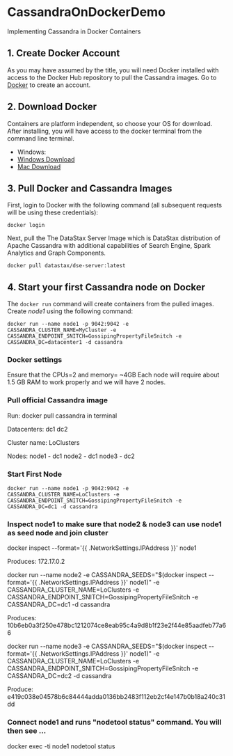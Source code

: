 # CassandraOnDockerDemo
Implementing Cassandra in Docker Containers

## 1. Create Docker Account
As you may have assumed by the title, you will need Docker installed with access to the Docker Hub repository to pull the Cassandra images. Go to [Docker](https://hub.docker.com/) to create an account.

## 2. Download Docker
Containers are platform independent, so choose your OS for download. 
After installing, you will have access to the docker terminal from the command line terminal.
- Windows:
- [Windows Download](https://docs.docker.com/docker-for-windows/install/)
- [Mac Download](https://docs.docker.com/docker-for-mac/install/)


## 3. Pull Docker and Cassandra Images
First, login to Docker with the following command (all subsequent requests will be using these credentials):
```
docker login
```
Next, pull the The DataStax Server Image which is DataStax distribution of Apache Cassandra with additional capabilities of Search Engine, Spark Analytics and Graph Components.
```
docker pull datastax/dse-server:latest
```

## 4. Start your first Cassandra node on Docker
The `docker run` command will create containers from the pulled images.
Create *node1* using the following command:
```
docker run --name node1 -p 9042:9042 -e CASSANDRA_CLUSTER_NAME=MyCluster -e CASSANDRA_ENDPOINT_SNITCH=GossipingPropertyFileSnitch -e CASSANDRA_DC=datacenter1 -d cassandra
```




### Docker settings
Ensure that the CPUs=2 and memory= ~4GB 
Each node will require about 1.5 GB RAM to work properly and we will have 2 nodes.

### Pull official Cassandra image
Run: docker pull cassandra in terminal

Datacenters:
dc1
dc2

Cluster name:
LoClusters

Nodes:
node1 - dc1
node2 - dc1
node3 - dc2

### Start First Node

```
docker run --name node1 -p 9042:9042 -e CASSANDRA_CLUSTER_NAME=LoClusters -e CASSANDRA_ENDPOINT_SNITCH=GossipingPropertyFileSnitch -e CASSANDRA_DC=dc1 -d cassandra
```


### Inspect node1 to make sure that node2 & node3 can use node1 as seed node and join cluster

docker inspect --format='{{ .NetworkSettings.IPAddress }}' node1

Produces: 172.17.0.2

docker run --name node2 -e CASSANDRA_SEEDS="$(docker inspect --format='{{ .NetworkSettings.IPAddress }}' node1)" -e CASSANDRA_CLUSTER_NAME=LoClusters -e CASSANDRA_ENDPOINT_SNITCH=GossipingPropertyFileSnitch -e CASSANDRA_DC=dc1 -d cassandra

Produces: 10b6eb0a3f250e478bc1212074ce8eab95c4a9d8b1f23e2f44e85aadfeb77a66
 
docker run --name node3 -e CASSANDRA_SEEDS="$(docker inspect --format='{{ .NetworkSettings.IPAddress }}' node1)" -e CASSANDRA_CLUSTER_NAME=LoClusters -e CASSANDRA_ENDPOINT_SNITCH=GossipingPropertyFileSnitch -e CASSANDRA_DC=dc2 -d cassandra

Produce: e419c038e04578b6c84444adda0136bb2483f112eb2cf4e147b0b18a240c31dd


### Connect node1 and runs "nodetool status" command. You will then see ...

docker exec -ti node1 nodetool status
